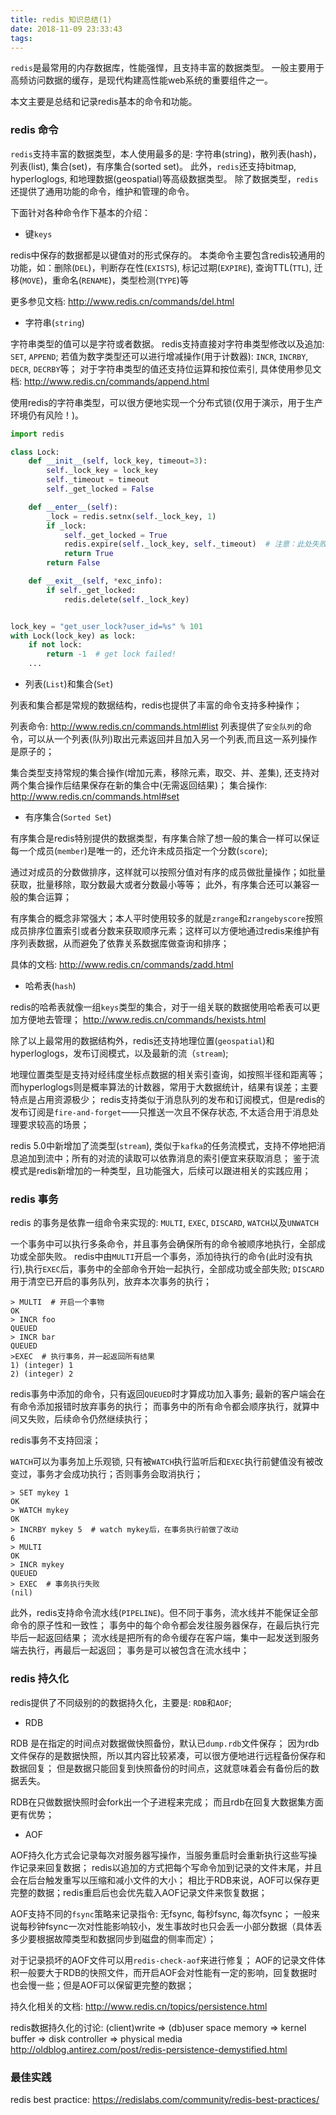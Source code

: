 ```yaml
---
title: redis 知识总结(1)
date: 2018-11-09 23:33:43
tags:
---
```


`redis`是最常用的内存数据库，性能强悍，且支持丰富的数据类型。
一般主要用于高频访问数据的缓存，是现代构建高性能web系统的重要组件之一。

本文主要是总结和记录redis基本的命令和功能。

<!--more-->

### redis 命令

`redis`支持丰富的数据类型，本人使用最多的是: 字符串(string)，散列表(hash)，列表(list), 集合(set)，有序集合(sorted set)。
此外，`redis`还支持bitmap, hyperloglogs, 和地理数据(geospatial)等高级数据类型。
除了数据类型，`redis`还提供了通用功能的命令，维护和管理的命令。

下面针对各种命令作下基本的介绍：

* 键`keys`

redis中保存的数据都是以键值对的形式保存的。
本类命令主要包含redis较通用的功能，如：删除(`DEL`)，判断存在性(`EXISTS`), 标记过期(`EXPIRE`), 查询TTL(`TTL`), 迁移(`MOVE`)，重命名(`RENAME`)，类型检测(`TYPE`)等

更多参见文档:  http://www.redis.cn/commands/del.html

* 字符串(`string`)

字符串类型的值可以是字符或者数据。
redis支持直接对字符串类型修改以及追加: `SET`, `APPEND`; 若值为数字类型还可以进行增减操作(用于计数器): `INCR`, `INCRBY`, `DECR`, `DECRBY`等；
对于字符串类型的值还支持位运算和按位索引, 具体使用参见文档: http://www.redis.cn/commands/append.html

使用redis的字符串类型，可以很方便地实现一个分布式锁(仅用于演示，用于生产环境仍有风险！)。

```python
import redis

class Lock:
    def __init__(self, lock_key, timeout=3):
        self._lock_key = lock_key
        self._timeout = timeout
        self._get_locked = False

    def __enter__(self):
        _lock = redis.setnx(self._lock_key, 1)
        if _lock:
            self._get_locked = True
            redis.expire(self._lock_key, self._timeout)  # 注意：此处失败的话，锁无法移除；
            return True
        return False

    def __exit__(self, *exc_info):
        if self._get_locked:
            redis.delete(self._lock_key)


lock_key = "get_user_lock?user_id=%s" % 101
with Lock(lock_key) as lock:
    if not lock:
        return -1  # get lock failed!
    ...

```

* 列表(`List`)和集合(`Set`)

列表和集合都是常规的数据结构，redis也提供了丰富的命令支持多种操作；

列表命令: http://www.redis.cn/commands.html#list
列表提供了`安全队列`的命令，可以从一个列表(队列)取出元素返回并且加入另一个列表,而且这一系列操作是原子的；

集合类型支持常规的集合操作(增加元素，移除元素，取交、并、差集), 还支持对两个集合操作后结果保存在新的集合中(无需返回结果)；
集合操作: http://www.redis.cn/commands.html#set

* 有序集合(`Sorted Set`)

有序集合是redis特别提供的数据类型，有序集合除了想一般的集合一样可以保证每一个成员(`member`)是唯一的，还允许未成员指定一个分数(`score`);

通过对成员的分数做排序，这样就可以按照分值对有序的成员做批量操作；如批量获取，批量移除，取分数最大或者分数最小等等；
此外，有序集合还可以兼容一般的集合运算；

有序集合的概念非常强大；本人平时使用较多的就是`zrange`和`zrangebyscore`按照成员排序位置索引或者分数来获取顺序元素；这样可以方便地通过redis来维护有序列表数据，从而避免了依靠关系数据库做查询和排序；

具体的文档: http://www.redis.cn/commands/zadd.html

* 哈希表(`hash`)

redis的哈希表就像一组`keys`类型的集合，对于一组关联的数据使用哈希表可以更加方便地去管理；
http://www.redis.cn/commands/hexists.html

除了以上最常用的数据结构外，redis还支持地理位置(`geospatial`)和hyperloglogs，发布订阅模式，以及最新的流（`stream`);

地理位置类型是支持对经纬度坐标点数据的相关索引查询，如按照半径和距离等；
而hyperloglogs则是概率算法的计数器，常用于大数据统计，结果有误差；主要特点是占用资源极少；
redis支持类似于消息队列的发布和订阅模式，但是redis的发布订阅是`fire-and-forget`——只推送一次且不保存状态, 不太适合用于消息处理要求较高的场景；

redis 5.0中新增加了流类型(`stream`), 类似于`kafka`的任务流模式，支持不停地把消息追加到流中；所有的对流的读取可以依靠消息的索引便宜来获取消息；
鉴于流模式是redis新增加的一种类型，且功能强大，后续可以跟进相关的实践应用；

### redis 事务

redis 的事务是依靠一组命令来实现的: `MULTI`, `EXEC`, `DISCARD`, `WATCH`以及`UNWATCH`

一个事务中可以执行多条命令，并且事务会确保所有的命令被顺序地执行，全部成功或全部失败。
redis中由`MULTI`开启一个事务，添加待执行的命令(此时没有执行),执行`EXEC`后，事务中的全部命令开始一起执行，全部成功或全部失败;
`DISCARD`用于清空已开启的事务队列，放弃本次事务的执行；

```
> MULTI  # 开启一个事物
OK
> INCR foo
QUEUED
> INCR bar
QUEUED
>EXEC  # 执行事务，并一起返回所有结果
1) (integer) 1
2) (integer) 2
```
redis事务中添加的命令，只有返回`QUEUED`时才算成功加入事务; 最新的客户端会在有命令添加报错时放弃事务的执行；
而事务中的所有命令都会顺序执行，就算中间又失败，后续命令仍然继续执行；

redis事务不支持回滚；

`WATCH`可以为事务加上乐观锁, 只有被`WATCH`执行监听后和`EXEC`执行前健值没有被改变过，事务才会成功执行；否则事务会取消执行；

```
> SET mykey 1
OK
> WATCH mykey
OK
> INCRBY mykey 5  # watch mykey后，在事务执行前做了改动
6
> MULTI
OK
> INCR mykey
QUEUED
> EXEC  # 事务执行失败
(nil)
```

此外，redis支持命令流水线(`PIPELINE`)。但不同于事务，流水线并不能保证全部命令的原子性和一致性；
事务中的每个命令都会发往服务器保存，在最后执行完毕后一起返回结果；
流水线是把所有的命令缓存在客户端，集中一起发送到服务端去执行，再最后一起返回；
事务是可以被包含在流水线中；

### redis 持久化

redis提供了不同级别的的数据持久化，主要是: `RDB`和`AOF`;

* RDB

RDB 是在指定的时间点对数据做快照备份，默认已`dump.rdb`文件保存；
因为rdb文件保存的是数据快照，所以其内容比较紧凑，可以很方便地进行远程备份保存和数据回复；
但是数据只能回复到快照备份的时间点，这就意味着会有备份后的数据丢失。

RDB在只做数据快照时会fork出一个子进程来完成；
而且rdb在回复大数据集方面更有优势；

* AOF

AOF持久化方式会记录每次对服务器写操作，当服务重启时会重新执行这些写操作记录来回复数据；
redis以追加的方式把每个写命令加到记录的文件末尾，并且会在后台触发重写以压缩和减小文件的大小；
相比于RDB来说，AOF可以保存更完整的数据；redis重启后也会优先载入AOF记录文件来恢复数据；

AOF支持不同的`fsync`策略来记录指令: 无fsync, 每秒fsync, 每次fsync；
一般来说每秒钟fsync一次对性能影响较小，发生事故时也只会丢一小部分数据（具体丢多少要根据故障类型和数据同步到磁盘的侧率而定）；

对于记录损坏的AOF文件可以用`redis-check-aof`来进行修复；
AOF的记录文件体积一般要大于RDB的快照文件，而开启AOF会对性能有一定的影响，回复数据时也会慢一些；但是AOF可以保留更完整的数据；

持久化相关的文档: http://www.redis.cn/topics/persistence.html

redis数据持久化的讨论: (client)write => (db)user space memory => kernel buffer => disk controller => physical media
http://oldblog.antirez.com/post/redis-persistence-demystified.html

### 最佳实践

redis best practice: https://redislabs.com/community/redis-best-practices/
